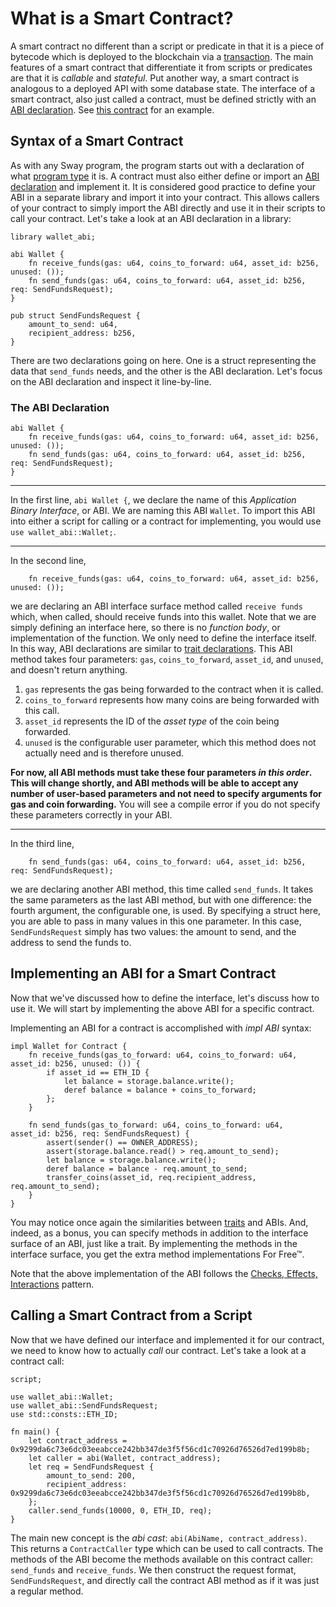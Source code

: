# What is a Smart Contract?

A smart contract no different than a script or predicate in that it is a piece of bytecode which is deployed to the blockchain via a [transaction](https://github.com/FuelLabs/fuel-specs/blob/master/specs/protocol/tx_format.md). The main features of a smart contract that differentiate it from scripts or predicates are that it is _callable_ and _stateful_. Put another way, a smart contract is analogous to a deployed API with some database state. The interface of a smart contract, also just called a contract, must be defined strictly with an [ABI declaration](#abi-declarations). See [this contract](../examples/subcurrency.md) for an example.

## Syntax of a Smart Contract

As with any Sway program, the program starts out with a declaration of what [program type](./program_types.md) it is. A contract must also either define or import an [ABI declaration](#abi-declarations) and implement it. It is considered good practice to define your ABI in a separate library and import it into your contract. This allows callers of your contract to simply import the ABI directly and use it in their scripts to call your contract. Let's take a look at an ABI declaration in a library:

```sway
library wallet_abi;

abi Wallet {
    fn receive_funds(gas: u64, coins_to_forward: u64, asset_id: b256, unused: ());
    fn send_funds(gas: u64, coins_to_forward: u64, asset_id: b256, req: SendFundsRequest);
}

pub struct SendFundsRequest {
    amount_to_send: u64,
    recipient_address: b256,
}
```

There are two declarations going on here. One is a struct representing the data that `send_funds` needs, and the other is the ABI declaration. Let's focus on the ABI declaration and inspect it line-by-line.

### The ABI Declaration

```sway
abi Wallet {
    fn receive_funds(gas: u64, coins_to_forward: u64, asset_id: b256, unused: ());
    fn send_funds(gas: u64, coins_to_forward: u64, asset_id: b256, req: SendFundsRequest);
}
```

---

In the first line, `abi Wallet {`, we declare the name of this _Application Binary Interface_, or ABI. We are naming this ABI `Wallet`. To import this ABI into either a script for calling or a contract for implementing, you would use `use wallet_abi::Wallet;`. 

---

In the second line,

```sway
    fn receive_funds(gas: u64, coins_to_forward: u64, asset_id: b256, unused: ());
```

we are declaring an ABI interface surface method called `receive funds` which, when called, should receive funds into this wallet. Note that we are simply defining an interface here, so there is no _function body_, or implementation of the function. We only need to define the interface itself. In this way, ABI declarations are similar to [trait declarations](../advanced/traits.md). This ABI method takes four parameters: `gas`, `coins_to_forward`, `asset_id`, and `unused`, and doesn't return anything.

1. `gas` represents the gas being forwarded to the contract when it is called.
2. `coins_to_forward` represents how many coins are being forwarded with this call.
3. `asset_id` represents the ID of the _asset type_ of the coin being forwarded.
4. `unused` is the configurable user parameter, which this method does not actually need and is therefore unused.

**For now, all ABI methods must take these four parameters _in this order_. This will change shortly, and ABI methods will be able to accept any number of user-based parameters and not need to specify arguments for gas and coin forwarding.** You will see a compile error if you do not specify these parameters correctly in your ABI.

---

In the third line,

```sway
    fn send_funds(gas: u64, coins_to_forward: u64, asset_id: b256, req: SendFundsRequest);
```

we are declaring another ABI method, this time called `send_funds`. It takes the same parameters as the last ABI method, but with one difference: the fourth argument, the configurable one, is used. By specifying a struct here, you are able to pass in many values in this one parameter. In this case, `SendFundsRequest` simply has two values: the amount to send, and the address to send the funds to.

## Implementing an ABI for a Smart Contract

Now that we've discussed how to define the interface, let's discuss how to use it. We will start by implementing the above ABI for a specific contract.

Implementing an ABI for a contract is accomplished with _impl ABI_ syntax:

```sway
impl Wallet for Contract {
    fn receive_funds(gas_to_forward: u64, coins_to_forward: u64, asset_id: b256, unused: ()) {
        if asset_id == ETH_ID {
            let balance = storage.balance.write();
            deref balance = balance + coins_to_forward;
        };
    }

    fn send_funds(gas_to_forward: u64, coins_to_forward: u64, asset_id: b256, req: SendFundsRequest) {
        assert(sender() == OWNER_ADDRESS);
        assert(storage.balance.read() > req.amount_to_send);
        let balance = storage.balance.write();
        deref balance = balance - req.amount_to_send;
        transfer_coins(asset_id, req.recipient_address, req.amount_to_send);
    }
}
```

You may notice once again the similarities between [traits](../advanced/traits.md) and ABIs. And, indeed, as a bonus, you can specify methods in addition to the interface surface of an ABI, just like a trait. By implementing the methods in the interface surface, you get the extra method implementations For Free™. 

Note that the above implementation of the ABI follows the [Checks, Effects, Interactions](https://docs.soliditylang.org/en/v0.6.11/security-considerations.html#re-entrancy) pattern.

## Calling a Smart Contract from a Script

Now that we have defined our interface and implemented it for our contract, we need to know how to actually _call_ our contract. Let's take a look at a contract call:

```sway
script;

use wallet_abi::Wallet;
use wallet_abi::SendFundsRequest;
use std::consts::ETH_ID;

fn main() {
    let contract_address = 0x9299da6c73e6dc03eeabcce242bb347de3f5f56cd1c70926d76526d7ed199b8b;
    let caller = abi(Wallet, contract_address);
    let req = SendFundsRequest {
        amount_to_send: 200,
        recipient_address: 0x9299da6c73e6dc03eeabcce242bb347de3f5f56cd1c70926d76526d7ed199b8b, 
    };
    caller.send_funds(10000, 0, ETH_ID, req);
}
```

The main new concept is the _abi cast_: `abi(AbiName, contract_address)`. This returns a `ContractCaller` type which can be used to call contracts. The methods of the ABI become the methods available on this contract caller: `send_funds` and `receive_funds`. We then construct the request format, `SendFundsRequest`, and directly call the contract ABI method as if it was just a regular method.
